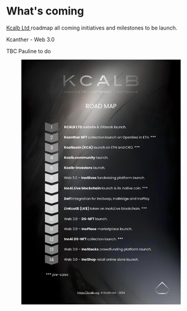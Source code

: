 # What's coming

[Kcalb Ltd ](https://kcalb.org/)roadmap all coming initiatives and milestones to be launch.

Kcanther - Web 3.0&#x20;

TBC Pauline to do





<figure><img src="../.gitbook/assets/Roadmap KCALB - update.jpg" alt=""><figcaption></figcaption></figure>
